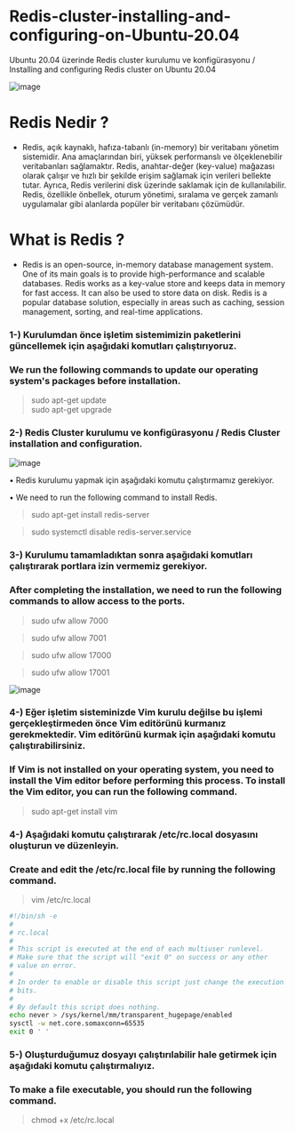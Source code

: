 # Redis-cluster-installing-and-configuring-on-Ubuntu-20.04
Ubuntu 20.04 üzerinde Redis cluster kurulumu ve konfigürasyonu / Installing and configuring Redis cluster on Ubuntu 20.04

![image](https://user-images.githubusercontent.com/93924485/225926085-9bdce1db-27c4-43e6-919c-8292a70f4f88.png)

# Redis Nedir ? 

* Redis, açık kaynaklı, hafıza-tabanlı (in-memory) bir veritabanı yönetim sistemidir. Ana amaçlarından biri, yüksek performanslı ve ölçeklenebilir veritabanları sağlamaktır. Redis, anahtar-değer (key-value) mağazası olarak çalışır ve hızlı bir şekilde erişim sağlamak için verileri bellekte tutar. Ayrıca, Redis verilerini disk üzerinde saklamak için de kullanılabilir. Redis, özellikle önbellek, oturum yönetimi, sıralama ve gerçek zamanlı uygulamalar gibi alanlarda popüler bir veritabanı çözümüdür.

# What is Redis ?

* Redis is an open-source, in-memory database management system. One of its main goals is to provide high-performance and scalable databases. Redis works as a key-value store and keeps data in memory for fast access. It can also be used to store data on disk. Redis is a popular database solution, especially in areas such as caching, session management, sorting, and real-time applications.

### 1-) Kurulumdan önce işletim sistemimizin paketlerini güncellemek için aşağıdaki komutları çalıştırıyoruz.
###     We run the following commands to update our operating system's packages before installation.

> sudo apt-get update  
> sudo apt-get upgrade

### 2-) Redis Cluster kurulumu ve konfigürasyonu / Redis Cluster installation and configuration. 

![image](https://user-images.githubusercontent.com/93924485/225933102-eb5f2f6a-e3db-4f4a-b180-87c10fcf8081.png)

• Redis kurulumu yapmak için aşağıdaki komutu çalıştırmamız gerekiyor. 

• We need to run the following command to install Redis.

> sudo apt-get install redis-server

> sudo systemctl disable redis-server.service

### 3-)  Kurulumu tamamladıktan sonra aşağıdaki komutları çalıştırarak portlara izin vermemiz gerekiyor.  
###      After completing the installation, we need to run the following commands to allow access to the ports.

> sudo ufw allow 7000 
   
> sudo ufw allow 7001
  
> sudo ufw allow 17000
  
> sudo ufw allow 17001
        
![image](https://user-images.githubusercontent.com/93924485/225950468-b8c31ff3-d03f-4355-a106-5f38d201d06c.png)


### 4-) Eğer işletim sisteminizde Vim kurulu değilse bu işlemi gerçekleştirmeden önce Vim editörünü kurmanız gerekmektedir. Vim editörünü kurmak için aşağıdaki komutu çalıştırabilirsiniz.

### If Vim is not installed on your operating system, you need to install the Vim editor before performing this process. To install the Vim editor, you can run the following command.


> sudo apt-get install vim


### 4-) Aşağıdaki komutu çalıştırarak /etc/rc.local dosyasını oluşturun ve düzenleyin.
###     Create and edit the /etc/rc.local file by running the following command.

> vim /etc/rc.local 

``` bash
#!/bin/sh -e
#
# rc.local
#
# This script is executed at the end of each multiuser runlevel.
# Make sure that the script will "exit 0" on success or any other
# value on error.
#
# In order to enable or disable this script just change the execution
# bits.
#
# By default this script does nothing.
echo never > /sys/kernel/mm/transparent_hugepage/enabled
sysctl -w net.core.somaxconn=65535
exit 0 ' '
```


### 5-) Oluşturduğumuz dosyayı çalıştırılabilir hale getirmek için aşağıdaki komutu çalıştırmalıyız.
###     To make a file executable, you should run the following command.

> chmod +x /etc/rc.local

